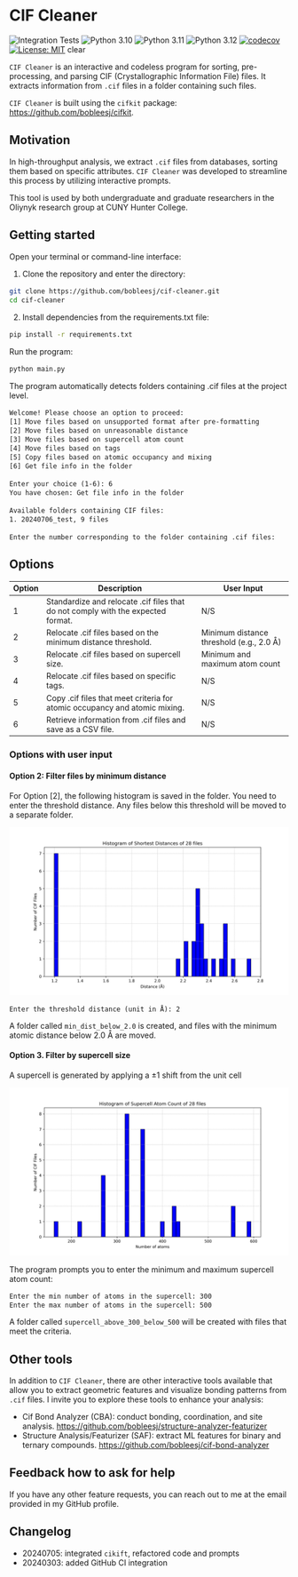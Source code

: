 # CIF Cleaner

![Integration Tests](https://github.com/bobleesj/cifkit/actions/workflows/python-run-pytest.yml/badge.svg)
![Python 3.10](https://img.shields.io/badge/python-3.10-blue.svg)
![Python 3.11](https://img.shields.io/badge/python-3.11-blue.svg)
![Python 3.12](https://img.shields.io/badge/python-3.12-blue.svg)
[![codecov](https://codecov.io/gh/bobleesj/cif-cleaner/graph/badge.svg?token=3KDQ4344V5)](https://codecov.io/gh/bobleesj/cif-cleaner)
[![License: MIT](https://img.shields.io/badge/License-MIT-yellow.svg)](https://github.com/bobleesj/cif-cleaner/blob/main/LICENSE)
clear

`CIF Cleaner` is an interactive and codeless program for sorting,
pre-processing, and parsing CIF (Crystallographic Information File) files. It
extracts information from `.cif` files in a folder containing such files.

`CIF Cleaner` is built using the `cifkit` package:
https://github.com/bobleesj/cifkit.

## Motivation

In high-throughput analysis, we extract `.cif` files from databases, sorting
them based on specific attributes. `CIF Cleaner` was developed to streamline
this process by utilizing interactive prompts.

This tool is used by both undergraduate and graduate researchers in the Oliynyk
research group at CUNY Hunter College.

## Getting started

Open your terminal or command-line interface:

1. Clone the repository and enter the directory:

```bash
git clone https://github.com/bobleesj/cif-cleaner.git
cd cif-cleaner
```

2. Install dependencies from the requirements.txt file:

```bash
pip install -r requirements.txt
```

Run the program:

```bash
python main.py
```

The program automatically detects folders containing .cif files at the project
level.

```text
Welcome! Please choose an option to proceed:
[1] Move files based on unsupported format after pre-formatting
[2] Move files based on unreasonable distance
[3] Move files based on supercell atom count
[4] Move files based on tags
[5] Copy files based on atomic occupancy and mixing
[6] Get file info in the folder

Enter your choice (1-6): 6
You have chosen: Get file info in the folder

Available folders containing CIF files:
1. 20240706_test, 9 files

Enter the number corresponding to the folder containing .cif files:
```

## **Options**

| Option | Description                                                                      | User Input                               |
| ------ | -------------------------------------------------------------------------------- | ---------------------------------------- |
| 1      | Standardize and relocate .cif files that do not comply with the expected format. | N/S                                      |
| 2      | Relocate .cif files based on the minimum distance threshold.                     | Minimum distance threshold (e.g., 2.0 Å) |
| 3      | Relocate .cif files based on supercell size.                                     | Minimum and maximum atom count           |
| 4      | Relocate .cif files based on specific tags.                                      | N/S                                      |
| 5      | Copy .cif files that meet criteria for atomic occupancy and atomic mixing.       | N/S                                      |
| 6      | Retrieve information from .cif files and save as a CSV file.                     | N/S                                      |

### Options with user input

#### Option 2: Filter files by minimum distance

For Option [2], the following histogram is saved in the folder. You need to
enter the threshold distance. Any files below this threshold will be moved to a
separate folder.

![histogram by minimum distance](assets/img/histogram-min-dist.png)

```text
Enter the threshold distance (unit in Å): 2
```

A folder called `min_dist_below_2.0` is created, and files with the minimum
atomic distance below 2.0 Å are moved.

#### Option 3. Filter by supercell size

A supercell is generated by applying a ±1 shift from the unit cell

![Supercell size ](assets/img/histogram-supercell-size.png)

The program prompts you to enter the minimum and maximum supercell atom count:

```text
Enter the min number of atoms in the supercell: 300
Enter the max number of atoms in the supercell: 500
```

A folder called `supercell_above_300_below_500` will be created with files that
meet the criteria.

## Other tools

In addition to `CIF Cleaner`, there are other interactive tools available that
allow you to extract geometric features and visualize bonding patterns from
`.cif` files. I invite you to explore these tools to enhance your analysis:

- Cif Bond Analyzer (CBA): conduct bonding, coordination, and site analysis.
  https://github.com/bobleesj/structure-analyzer-featurizer
- Structure Analysis/Featurizer (SAF): extract ML features for binary and
  ternary compounds. https://github.com/bobleesj/cif-bond-analyzer

## Feedback how to ask for help

If you have any other feature requests, you can reach out to me at the email
provided in my GitHub profile.

## Changelog

- 20240705: integrated `cikift`, refactored code and prompts
- 20240303: added GitHub CI integration

